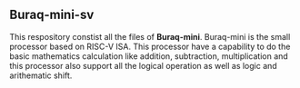 ## Buraq-mini-sv

This respository constist all the files of **Buraq-mini**.
Buraq-mini is the small processor based on RISC-V ISA. This processor have a capability to do the basic mathematics calculation
like addition, subtraction, multiplication and this processor also support all the logical operation as well as logic and arithematic shift. 
